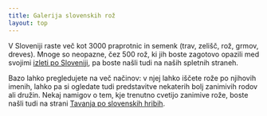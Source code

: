 ```yaml
---
title: Galerija slovenskih rož
layout: top
---
```

V Sloveniji raste več kot 3000 praprotnic in semenk (trav, zelišč, rož, grmov, dreves). Mnoge so neopazne, čez 500 rož, ki jih boste zagotovo opazili med svojimi [izleti po Sloveniji](/hikes), pa boste našli tudi na naših spletnih straneh.

Bazo lahko pregledujete na več načinov: v njej lahko iščete rože po njihovih imenih, lahko pa si ogledate tudi predstavitve nekaterih bolj zanimivih rodov ali družin. Nekaj namigov o tem, kje trenutno cvetijo zanimive rože, boste našli tudi na strani [Tavanja po slovenskih hribih](http://pohribih.blogspot.com/).
